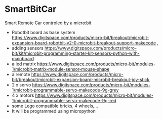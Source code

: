 # SmartBitCar

Smart Remote Car controled by a micro:bit

* Robotbit board as base system https://www.digitspace.com/products/micro-bit/breakout/microbit-expansion-board-robotbit-v2-0-microbit-breakout-support-makecode , 
* adding sensors https://www.digitspace.com/products/micro-bit/kit/microbit-programming-starter-kit-sensors-python-with-mainboard 
* a led matrix https://www.digitspace.com/products/micro-bit/modules-1/microbit-matrix-module-sensor-mouse-shape 
* a remote https://www.digitspace.com/products/micro-bit/breakout/microbit-expansion-board-microbit-breakout-joy-stick,  
* 2 x servo https://www.digitspace.com/products/micro-bit/modules-1/microbit-programmable-servo-makecode-9g-grey
* 4 x motors https://www.digitspace.com/products/micro-bit/modules-1/microbit-programmable-servo-makecode-9g-red
* some Lego compatible bricks, 4 wheels,...
* It will be programmed using micropython 